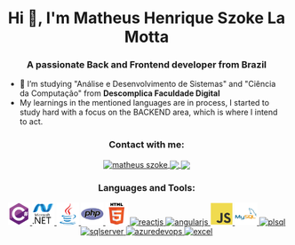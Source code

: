 <h1 align="center">Hi 👋, I'm Matheus Henrique Szoke La Motta</h1>
<h3 align="center">A passionate Back and Frontend developer from Brazil</h3>

- 🔭 I’m studying "Análise e Desenvolvimento de Sistemas" and "Ciência da Computação" from **Descomplica Faculdade Digital**
- My learnings in the mentioned languages are in process, I started to study hard with a focus on the BACKEND area, which is where I intend to act.

<h3 align="center">Contact with me:</h3>
<p align="center">
  <a href="https://www.linkedin.com/in/matheus-henrique-szoke-la-motta-b819241a5/" target="blank">
    <img align="center" src="https://img.shields.io/badge/LinkedIn-0077B5?style=for-the-badge&logo=linkedin&logoColor=white" alt="matheus szoke"/>
  </a>
  <a href="https://api.whatsapp.com/send?phone=5511991381138&" target="_blank">
    <img align="center" src="https://img.shields.io/badge/WhatsApp-25D366?style=for-the-badge&logo=whatsapp&logoColor=white" />
  </a>
  <a href="https://www.facebook.com/messages/t/100006828825286" target="_blank">
    <img align="center" src="https://img.shields.io/badge/Messenger-00B2FF?style=for-the-badge&logo=messenger&logoColor=white" />
  </a>
</p>

<h3 align="center">Languages and Tools:</h3>
<p align="center">
  <a href="https://www.w3schools.com/cs/" target="_blank" title="C#">
    <img src="https://raw.githubusercontent.com/devicons/devicon/master/icons/csharp/csharp-original.svg" alt="csharp" width="40" height="40"/>
  </a>
  <a href="https://dotnet.microsoft.com/" target="_blank" title=".NET 4+">
    <img src="https://raw.githubusercontent.com/devicons/devicon/master/icons/dot-net/dot-net-original-wordmark.svg" alt="dotnet" width="40" height="40"/>
  </a>
  <a href="https://www.java.com" target="_blank" title="Java">
    <img src="https://raw.githubusercontent.com/devicons/devicon/master/icons/java/java-original.svg" alt="java" width="40" height="40"/> 
  </a>
  <a href="https://www.php.net" target="_blank" title="PHP">
    <img src="https://raw.githubusercontent.com/devicons/devicon/master/icons/php/php-original.svg" alt="php" width="40" height="40"/>
  </a>
  <a href="https://www.w3.org/html/" target="_blank" title="HTML5">
    <img src="https://raw.githubusercontent.com/devicons/devicon/master/icons/html5/html5-original-wordmark.svg" alt="html5" width="40" height="40"/> 
  </a>
  <a href="https://react.dev/" target="_blank" title="ReactJS">
    <img src="https://icons8.com/icon/wPohyHO_qO1a/react" alt="reactjs" width="40" height="40"/> 
  </a>
  <a href="angularjs.org" target="_blank" title="AngularJS">
    <img src="https://icons8.com/icon/71257/angularjs" alt="angularjs" width="40" height="40"/> 
  </a>
  <a href="https://developer.mozilla.org/en-US/docs/Web/JavaScript" target="_blank" title="JavaScript">
    <img src="https://raw.githubusercontent.com/devicons/devicon/master/icons/javascript/javascript-original.svg" alt="javascript" width="40" height="40"/>
  </a>
  <a href="https://www.mysql.com/" target="_blank" title="MySQL">
    <img src="https://raw.githubusercontent.com/devicons/devicon/master/icons/mysql/mysql-original-wordmark.svg" alt="mysql" width="40" height="40"/>
  </a>
  <a href="https://www.allroundautomations.com/products/pl-sql-developer/?gclid=CjwKCAjwz_WGBhA1EiwAUAxIcdxtyC2Stgrvm7nU8SJtvnhJp3IwGTUvhyCRVOJwyplB6B9Ufi5jgxoCR5IQAvD_BwE" target="_blank" title="PL/SQL">
    <img src="https://img.icons8.com/plasticine/100/000000/oracle-pl-sql--v3.png" alt="plsql" width="40" height="40"/>
  </a>
  <a href="https://learn.microsoft.com/en-us/sql/ssms/download-sql-server-management-studio-ssms?view=sql-server-ver16" target="_blank" title="SQL Server">
    <img src="https://icons8.com/icon/laYYF3dV0Iew/microsoft-sql-server" alt="sqlserver" width="40" height="40"/>
  </a>
  <a href="https://azure.microsoft.com/pt-br/free/search/?ef_id=_k_Cj0KCQjwho-lBhC_ARIsAMpgModBfHn0rBKGC0gkLmCljIZW8EX9Lo9WyVQHJX8E58pzFQp12qqkNDMaAtZAEALw_wcB_k_&OCID=AIDcmmzmnb0182_SEM__k_Cj0KCQjwho-lBhC_ARIsAMpgModBfHn0rBKGC0gkLmCljIZW8EX9Lo9WyVQHJX8E58pzFQp12qqkNDMaAtZAEALw_wcB_k_&gclid=Cj0KCQjwho-lBhC_ARIsAMpgModBfHn0rBKGC0gkLmCljIZW8EX9Lo9WyVQHJX8E58pzFQp12qqkNDMaAtZAEALw_wcB" target="_blank" title="AzureDevOps">
    <img src="https://icons8.com/icon/VLKafOkk3sBX/azure" alt="azuredevops" width="40" height="40"/> 
  </a>
  <a href="https://www.microsoft.com/pt-br/microsoft-365/p/excel/CFQ7TTC0HR4R?activetab=pivot:overviewtab&ef_id=_k_Cj0KCQjwho-lBhC_ARIsAMpgModp6kIkjpB8R9erToE6ES4q2IE1gRBLmPJ1I7yS6gpyQtTkdZMUc34aAs4DEALw_wcB_k_&OCID=AIDcmmq9ldqz5w_SEM__k_Cj0KCQjwho-lBhC_ARIsAMpgModp6kIkjpB8R9erToE6ES4q2IE1gRBLmPJ1I7yS6gpyQtTkdZMUc34aAs4DEALw_wcB_k_&gclid=Cj0KCQjwho-lBhC_ARIsAMpgModp6kIkjpB8R9erToE6ES4q2IE1gRBLmPJ1I7yS6gpyQtTkdZMUc34aAs4DEALw_wcB" target="_blank" title="Excel">
    <img src="https://icons8.com/icon/117561/microsoft-excel-2019" alt="excel" width="40" height="40"/> 
  </a>
</p>

